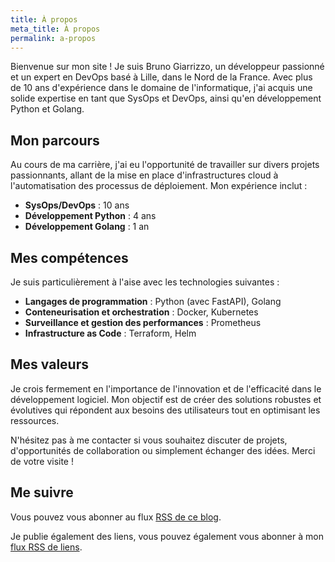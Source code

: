 ```yaml
---
title: À propos
meta_title: À propos
permalink: a-propos
---
```


Bienvenue sur mon site ! Je suis Bruno Giarrizzo, un développeur passionné et un expert en DevOps basé à Lille, dans le Nord de la France. Avec plus de 10 ans d'expérience dans le domaine de l'informatique, j'ai acquis une solide expertise en tant que SysOps et DevOps, ainsi qu'en développement Python et Golang.

## Mon parcours

Au cours de ma carrière, j'ai eu l'opportunité de travailler sur divers projets passionnants, allant de la mise en place d'infrastructures cloud à l'automatisation des processus de déploiement. Mon expérience inclut :

- **SysOps/DevOps** : 10 ans
- **Développement Python** : 4 ans
- **Développement Golang** : 1 an

## Mes compétences

Je suis particulièrement à l'aise avec les technologies suivantes :

- **Langages de programmation** : Python (avec FastAPI), Golang
- **Conteneurisation et orchestration** : Docker, Kubernetes
- **Surveillance et gestion des performances** : Prometheus
- **Infrastructure as Code** : Terraform, Helm

## Mes valeurs

Je crois fermement en l'importance de l'innovation et de l'efficacité dans le développement logiciel. Mon objectif est de créer des solutions robustes et évolutives qui répondent aux besoins des utilisateurs tout en optimisant les ressources.

N'hésitez pas à me contacter si vous souhaitez discuter de projets, d'opportunités de collaboration ou simplement échanger des idées. Merci de votre visite !

## Me suivre

Vous pouvez vous abonner au flux [RSS de ce blog](/blog/feed.xml).

Je publie également des liens, vous pouvez également vous abonner à mon [flux RSS de liens](/liens/feed.xml).
